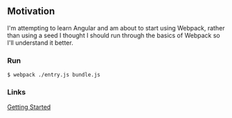 ## Motivation

I'm attempting to learn Angular and am about to start using Webpack, rather than using a seed I thought I should run through the basics of Webpack so I'll understand it better.

### Run

```
$ webpack ./entry.js bundle.js

```


### Links

[Getting Started](http://webpack.github.io/docs/tutorials/getting-started/)